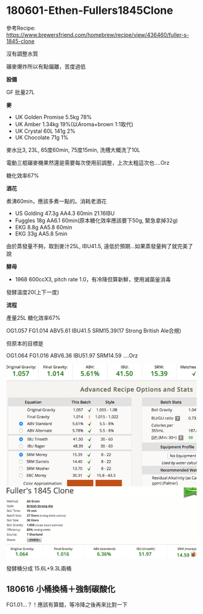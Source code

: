 # 180601-Ethen-Fullers1845Clone

參考Recipe: <https://www.brewersfriend.com/homebrew/recipe/view/436460/fuller-s-1845-clone>

沒有調整水質

碾麥爆炸所以有點偏離，苦度過低

**設備**

GF 批量27L

**麥**

* UK Golden Promise 5.5kg 78%
* UK Amber 1.34kg 19%(以Aroma+brown 1:1取代)
* UK Crystal 60L 141g 2%
* UK Chocolate 71g 1%

麥水比3, 23L, 65度60min, 75度15min, 洗槽大概洗了10L

電動三棍碾麥機果然還是需要每次使用前調整，上次太粗這次也....Orz

糖化效率67%

**酒花**

煮沸60min，應該多煮一點的。消耗老酒花

* US Golding 47.3g AA4.3 60min 21.16IBU
* Fuggles 18g AA6.1 60min(原本糖化效率應該要下50g, 緊急拿掉32g) 
* EKG 8.8g AA5.8 60min
* EKG 33g AA5.8 5min

由於蒸發量不夠，取到麥汁25L, IBU41.5, 遠低於預期...如果蒸發量夠了就完美了說

**酵母**

* 1968 600ccX3, pitch rate 1.0，有冷降但算新鮮，使用滅菌釜消毒

發酵溫度20(上下一度)


**流程**

產量25L 糖化效率67%

OG1.057 FG1.014 ABV5.61 IBU41.5 SRM15.39(17 Strong British Ale合規)

但原本的目標是

OG1.064 FG1.016 ABV6.36 IBU51.97 SRM14.59 ....Orz

![](../img/test107.png)
![](../img/test108.png)

發酵桶分成 15.6L+9.3L兩桶

## 180616 小桶換桶＋強制碳酸化

FG1.01...？！應該有算錯，等冷降之後再來比對一下